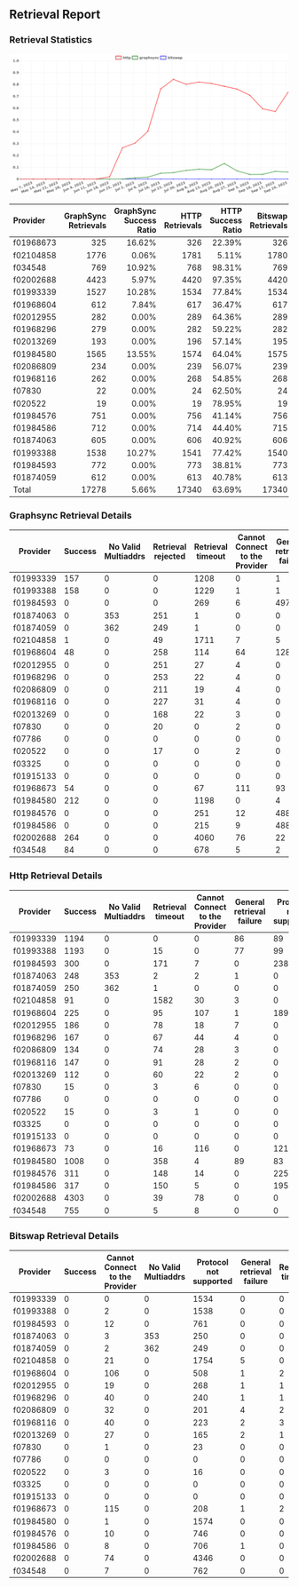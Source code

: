## Retrieval Report
### Retrieval Statistics
<img src="https://raw.githubusercontent.com/data-preservation-programs/filplus-checker-assets/main/filecoin-project/filecoin-plus-large-datasets/issues/1725/1695615343294.png"/>

| Provider  | GraphSync Retrievals | GraphSync Success Ratio | HTTP Retrievals | HTTP Success Ratio | Bitswap Retrievals | Bitswap Success Ratio |
| :-------- | -------------------: | ----------------------: | --------------: | -----------------: | -----------------: | --------------------: |
| f01968673 |                  325 |                  16.62% |             326 |             22.39% |                326 |                 0.00% |
| f02104858 |                 1776 |                   0.06% |            1781 |              5.11% |               1780 |                 0.00% |
| f034548   |                  769 |                  10.92% |             768 |             98.31% |                769 |                 0.00% |
| f02002688 |                 4423 |                   5.97% |            4420 |             97.35% |               4420 |                 0.00% |
| f01993339 |                 1527 |                  10.28% |            1534 |             77.84% |               1534 |                 0.00% |
| f01968604 |                  612 |                   7.84% |             617 |             36.47% |                617 |                 0.00% |
| f02012955 |                  282 |                   0.00% |             289 |             64.36% |                289 |                 0.00% |
| f01968296 |                  279 |                   0.00% |             282 |             59.22% |                282 |                 0.00% |
| f02013269 |                  193 |                   0.00% |             196 |             57.14% |                195 |                 0.00% |
| f01984580 |                 1565 |                  13.55% |            1574 |             64.04% |               1575 |                 0.00% |
| f02086809 |                  234 |                   0.00% |             239 |             56.07% |                239 |                 0.00% |
| f01968116 |                  262 |                   0.00% |             268 |             54.85% |                268 |                 0.00% |
| f07830    |                   22 |                   0.00% |              24 |             62.50% |                 24 |                 0.00% |
| f020522   |                   19 |                   0.00% |              19 |             78.95% |                 19 |                 0.00% |
| f01984576 |                  751 |                   0.00% |             756 |             41.14% |                756 |                 0.00% |
| f01984586 |                  712 |                   0.00% |             714 |             44.40% |                715 |                 0.00% |
| f01874063 |                  605 |                   0.00% |             606 |             40.92% |                606 |                 0.00% |
| f01993388 |                 1538 |                  10.27% |            1541 |             77.42% |               1540 |                 0.00% |
| f01984593 |                  772 |                   0.00% |             773 |             38.81% |                773 |                 0.00% |
| f01874059 |                  612 |                   0.00% |             613 |             40.78% |                613 |                 0.00% |
| Total     |                17278 |                   5.66% |           17340 |             63.69% |              17340 |                 0.00% |

### Graphsync Retrieval Details
| Provider  | Success | No Valid Multiaddrs | Retrieval rejected | Retrieval timeout | Cannot Connect to the Provider | General retrieval failure | Unconfirmed block transfer |
| --------- | ------- | ------------------- | ------------------ | ----------------- | ------------------------------ | ------------------------- | -------------------------- |
| f01993339 | 157     | 0                   | 0                  | 1208              | 0                              | 1                         | 161                        |
| f01993388 | 158     | 0                   | 0                  | 1229              | 1                              | 1                         | 149                        |
| f01984593 | 0       | 0                   | 0                  | 269               | 6                              | 497                       | 0                          |
| f01874063 | 0       | 353                 | 251                | 1                 | 0                              | 0                         | 0                          |
| f01874059 | 0       | 362                 | 249                | 1                 | 0                              | 0                         | 0                          |
| f02104858 | 1       | 0                   | 49                 | 1711              | 7                              | 5                         | 3                          |
| f01968604 | 48      | 0                   | 258                | 114               | 64                             | 128                       | 0                          |
| f02012955 | 0       | 0                   | 251                | 27                | 4                              | 0                         | 0                          |
| f01968296 | 0       | 0                   | 253                | 22                | 4                              | 0                         | 0                          |
| f02086809 | 0       | 0                   | 211                | 19                | 4                              | 0                         | 0                          |
| f01968116 | 0       | 0                   | 227                | 31                | 4                              | 0                         | 0                          |
| f02013269 | 0       | 0                   | 168                | 22                | 3                              | 0                         | 0                          |
| f07830    | 0       | 0                   | 20                 | 0                 | 2                              | 0                         | 0                          |
| f07786    | 0       | 0                   | 0                  | 0                 | 0                              | 0                         | 0                          |
| f020522   | 0       | 0                   | 17                 | 0                 | 2                              | 0                         | 0                          |
| f03325    | 0       | 0                   | 0                  | 0                 | 0                              | 0                         | 0                          |
| f01915133 | 0       | 0                   | 0                  | 0                 | 0                              | 0                         | 0                          |
| f01968673 | 54      | 0                   | 0                  | 67                | 111                            | 93                        | 0                          |
| f01984580 | 212     | 0                   | 0                  | 1198              | 0                              | 4                         | 151                        |
| f01984576 | 0       | 0                   | 0                  | 251               | 12                             | 488                       | 0                          |
| f01984586 | 0       | 0                   | 0                  | 215               | 9                              | 488                       | 0                          |
| f02002688 | 264     | 0                   | 0                  | 4060              | 76                             | 22                        | 1                          |
| f034548   | 84      | 0                   | 0                  | 678               | 5                              | 2                         | 0                          |

### Http Retrieval Details
| Provider  | Success | No Valid Multiaddrs | Retrieval timeout | Cannot Connect to the Provider | General retrieval failure | Protocol not supported | Piece not Found |
| --------- | ------- | ------------------- | ----------------- | ------------------------------ | ------------------------- | ---------------------- | --------------- |
| f01993339 | 1194    | 0                   | 0                 | 0                              | 86                        | 89                     | 165             |
| f01993388 | 1193    | 0                   | 15                | 0                              | 77                        | 99                     | 157             |
| f01984593 | 300     | 0                   | 171               | 7                              | 0                         | 238                    | 57              |
| f01874063 | 248     | 353                 | 2                 | 2                              | 1                         | 0                      | 0               |
| f01874059 | 250     | 362                 | 1                 | 0                              | 0                         | 0                      | 0               |
| f02104858 | 91      | 0                   | 1582              | 30                             | 3                         | 0                      | 75              |
| f01968604 | 225     | 0                   | 95                | 107                            | 1                         | 189                    | 0               |
| f02012955 | 186     | 0                   | 78                | 18                             | 7                         | 0                      | 0               |
| f01968296 | 167     | 0                   | 67                | 44                             | 4                         | 0                      | 0               |
| f02086809 | 134     | 0                   | 74                | 28                             | 3                         | 0                      | 0               |
| f01968116 | 147     | 0                   | 91                | 28                             | 2                         | 0                      | 0               |
| f02013269 | 112     | 0                   | 60                | 22                             | 2                         | 0                      | 0               |
| f07830    | 15      | 0                   | 3                 | 6                              | 0                         | 0                      | 0               |
| f07786    | 0       | 0                   | 0                 | 0                              | 0                         | 0                      | 0               |
| f020522   | 15      | 0                   | 3                 | 1                              | 0                         | 0                      | 0               |
| f03325    | 0       | 0                   | 0                 | 0                              | 0                         | 0                      | 0               |
| f01915133 | 0       | 0                   | 0                 | 0                              | 0                         | 0                      | 0               |
| f01968673 | 73      | 0                   | 16                | 116                            | 0                         | 121                    | 0               |
| f01984580 | 1008    | 0                   | 358               | 4                              | 89                        | 83                     | 32              |
| f01984576 | 311     | 0                   | 148               | 14                             | 0                         | 225                    | 58              |
| f01984586 | 317     | 0                   | 150               | 5                              | 0                         | 195                    | 47              |
| f02002688 | 4303    | 0                   | 39                | 78                             | 0                         | 0                      | 0               |
| f034548   | 755     | 0                   | 5                 | 8                              | 0                         | 0                      | 0               |

### Bitswap Retrieval Details
| Provider  | Success | Cannot Connect to the Provider | No Valid Multiaddrs | Protocol not supported | General retrieval failure | Retrieval timeout |
| --------- | ------- | ------------------------------ | ------------------- | ---------------------- | ------------------------- | ----------------- |
| f01993339 | 0       | 0                              | 0                   | 1534                   | 0                         | 0                 |
| f01993388 | 0       | 2                              | 0                   | 1538                   | 0                         | 0                 |
| f01984593 | 0       | 12                             | 0                   | 761                    | 0                         | 0                 |
| f01874063 | 0       | 3                              | 353                 | 250                    | 0                         | 0                 |
| f01874059 | 0       | 2                              | 362                 | 249                    | 0                         | 0                 |
| f02104858 | 0       | 21                             | 0                   | 1754                   | 5                         | 0                 |
| f01968604 | 0       | 106                            | 0                   | 508                    | 1                         | 2                 |
| f02012955 | 0       | 19                             | 0                   | 268                    | 1                         | 1                 |
| f01968296 | 0       | 40                             | 0                   | 240                    | 1                         | 1                 |
| f02086809 | 0       | 32                             | 0                   | 201                    | 4                         | 2                 |
| f01968116 | 0       | 40                             | 0                   | 223                    | 2                         | 3                 |
| f02013269 | 0       | 27                             | 0                   | 165                    | 2                         | 1                 |
| f07830    | 0       | 1                              | 0                   | 23                     | 0                         | 0                 |
| f07786    | 0       | 0                              | 0                   | 0                      | 0                         | 0                 |
| f020522   | 0       | 3                              | 0                   | 16                     | 0                         | 0                 |
| f03325    | 0       | 0                              | 0                   | 0                      | 0                         | 0                 |
| f01915133 | 0       | 0                              | 0                   | 0                      | 0                         | 0                 |
| f01968673 | 0       | 115                            | 0                   | 208                    | 1                         | 2                 |
| f01984580 | 0       | 1                              | 0                   | 1574                   | 0                         | 0                 |
| f01984576 | 0       | 10                             | 0                   | 746                    | 0                         | 0                 |
| f01984586 | 0       | 8                              | 0                   | 706                    | 1                         | 0                 |
| f02002688 | 0       | 74                             | 0                   | 4346                   | 0                         | 0                 |
| f034548   | 0       | 7                              | 0                   | 762                    | 0                         | 0                 |
